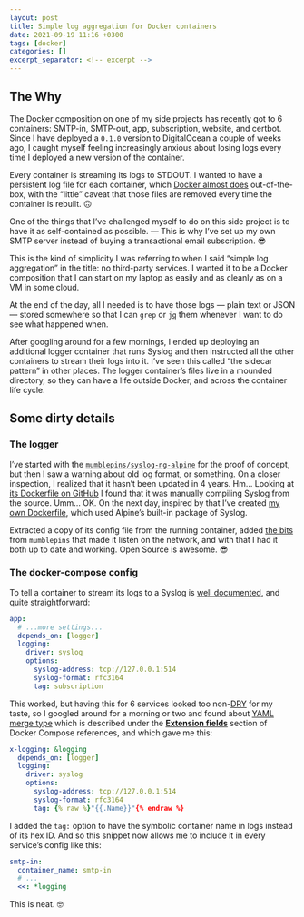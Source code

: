 ```yaml
---
layout: post
title: Simple log aggregation for Docker containers
date: 2021-09-19 11:16 +0300
tags: [docker]
categories: []
excerpt_separator: <!-- excerpt -->
---
```


## The Why

The Docker composition on one of my side projects has recently got to 6 containers: SMTP-in, SMTP-out, app, subscription, website, and certbot. Since I have deployed a `0.1.0` version to DigitalOcean a couple of weeks ago, I caught myself feeling increasingly anxious about losing logs every time I deployed a new version of the container.

<!-- excerpt -->

Every container is streaming its logs to STDOUT. I wanted to have a persistent log file for each container, which [Docker almost does][0] out-of-the-box, with the “little” caveat that those files are removed every time the container is rebuilt. 🙃

[0]: https://docs.docker.com/config/containers/logging/local/

One of the things that I’ve challenged myself to do on this side project is to have it as self-contained as possible. — This is why I’ve set up my own SMTP server instead of buying a transactional email subscription. 😎

This is the kind of simplicity I was referring to when I said “simple log aggregation” in the title: no third-party services. I wanted it to be a Docker composition that I can start on my laptop as easily and as cleanly as on a VM in some cloud.

At the end of the day, all I needed is to have those logs — plain text or JSON — stored somewhere so that I can `grep` or [`jq`][8] them whenever I want to do see what happened when.

[8]: https://stedolan.github.io/jq/

After googling around for a few mornings, I ended up deploying an additional logger container that runs Syslog and then instructed all the other containers to stream their logs into it. I’ve seen this called “the sidecar pattern” in other places. The logger container’s files live in a mounded directory, so they can have a life outside Docker, and across the container life cycle.

## Some dirty details

### The logger

I’ve started with the [`mumblepins/syslog-ng-alpine`][3] for the proof of concept, but then I saw a warning about old log format, or something. On a closer inspection, I realized that it hasn’t been updated in 4 years. Hm… Looking at [its Dockerfile on GitHub][1] I found that it was manually compiling Syslog from the source. Umm… OK. On the next day, inspired by that I’ve created [my own Dockerfile][2], which used Alpine’s built-in package of Syslog.

Extracted a copy of its config file from the running container, added [the bits][9] from `mumblepins` that made it listen on the network, and with that I had it both up to date and working. Open Source is awesome. 😎

[1]: https://github.com/mumblepins-docker/syslog-ng-alpine/blob/df1e224/Dockerfile
[2]: https://github.com/gurdiga/rss-email-subscription/blob/70fa0e4/docker-services/logger/Dockerfile
[3]: https://hub.docker.com/r/mumblepins/syslog-ng-alpine/
[9]: https://github.com/mumblepins-docker/syslog-ng-alpine/blob/58eac18/syslog-ng.conf

### The docker-compose config

To tell a container to stream its logs to a Syslog is [well documented][4], and quite straightforward:

[4]: https://docs.docker.com/config/containers/logging/syslog/

```yaml
app:
  # ...more settings...
  depends_on: [logger]
  logging:
    driver: syslog
    options:
      syslog-address: tcp://127.0.0.1:514
      syslog-format: rfc3164
      tag: subscription
```

This worked, but having this for 6 services looked too non-[DRY][5] for my taste, so I googled around for a morning or two and found about [YAML merge type][6] which is described under the [**Extension fields**][7] section of Docker Compose references, and which gave me this:

```yaml
x-logging: &logging
  depends_on: [logger]
  logging:
    driver: syslog
    options:
      syslog-address: tcp://127.0.0.1:514
      syslog-format: rfc3164
      tag: {% raw %}"{​{.Name}}"{% endraw %}
```

I added the `tag:` option to have the symbolic container name in logs instead of its hex ID. And so this snippet now allows me to include it in every service’s config like this:

```yaml
smtp-in:
  container_name: smtp-in
  # ...
  <<: *logging
```

This is neat. 🤓

[5]: https://en.wikipedia.org/wiki/Don%27t_repeat_yourself
[6]: https://yaml.org/type/merge.html
[7]: https://docs.docker.com/compose/compose-file/compose-file-v3/#extension-fields
